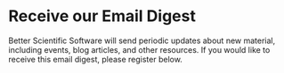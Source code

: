 # Receive our Email Digest

Better Scientific Software will send periodic updates about new material, including events, blog articles, and other resources.  If you would like to receive this email digest, please register below.  
